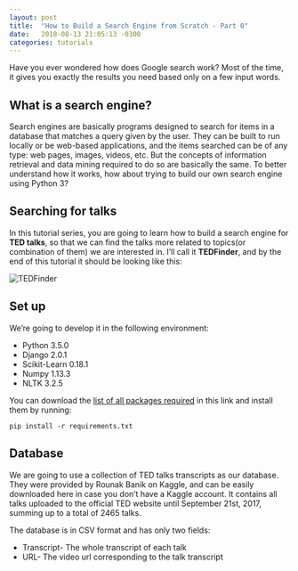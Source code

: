 ```yaml
---
layout: post
title:  "How to Build a Search Engine from Scratch - Part 0"
date:   2018-08-13 21:05:13 -0300
categories: tutorials
---
```


Have you ever wondered how does Google search work? Most of the time, it gives you exactly the results you need based only on a few input words. 

## What is a search engine?
Search engines are basically programs designed to search for items in a database that matches a query given by the user. They can be built to run locally or be web-based applications, and the items searched can be of any type: web pages, images, videos, etc. But the concepts of information retrieval and data mining required to do so are basically the same.
To better understand how it works, how about trying to build our own search engine using Python 3?

## Searching for talks
 In this tutorial series, you are going to learn how to build a search engine for **TED talks**, so that we can find the talks more related to topics(or combination of them) we are interested in. I’ll call it **TEDFinder**, and by the end of this tutorial it should be looking like this:

 ![TEDFinder](https://media.giphy.com/media/1kI8UkK8qMWowQah0r/giphy.gif "TEDFinder")

## Set up
We’re going to develop it in the following environment:

- Python 3.5.0
- Django 2.0.1
- Scikit-Learn 0.18.1
- Numpy 1.13.3
- NLTK 3.2.5

You can download the [list of all packages required](https://github.com/deangelacgn/TEDFinder/blob/master/requirements.txt) in this link and install them by running:

``pip install -r requirements.txt``

## Database
We are going to use a collection of TED talks transcripts as our database. They were provided by Rounak Banik on Kaggle, and can be easily downloaded here in case you don’t have a Kaggle account. It contains all talks uploaded to the official TED website until September 21st, 2017, summing up to a total of 2465 talks.

The database is in CSV format and has only two fields:

- Transcript- The whole transcript of each talk
- URL- The video url corresponding to the talk transcript
